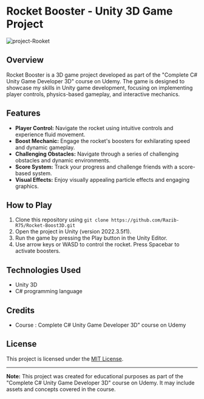 # Rocket Booster - Unity 3D Game Project


![project-Rooket](https://github.com/Razib-R75/Rocket-Boost3D/assets/123752824/3936a1ad-307b-463f-8f5d-4abe877ad49f)

## Overview

Rocket Booster is a 3D game project developed as part of the "Complete C# Unity Game Developer 3D" course on Udemy. The game is designed to showcase my skills in Unity game development, focusing on implementing player controls, physics-based gameplay, and interactive mechanics.

## Features

- **Player Control:** Navigate the rocket using intuitive controls and experience fluid movement.
- **Boost Mechanic:** Engage the rocket's boosters for exhilarating speed and dynamic gameplay.
- **Challenging Obstacles:** Navigate through a series of challenging obstacles and dynamic environments.
- **Score System:** Track your progress and challenge friends with a score-based system.
- **Visual Effects:** Enjoy visually appealing particle effects and engaging graphics.



## How to Play

1. Clone this repository using `git clone https://github.com/Razib-R75/Rocket-Boost3D.git`
2. Open the project in Unity (version 2022.3.5f1).
3. Run the game by pressing the Play button in the Unity Editor.
4. Use arrow keys or WASD to control the rocket. Press Spacebar to activate boosters.

## Technologies Used

- Unity 3D
- C# programming language

## Credits

- Course : Complete C# Unity Game Developer 3D" course on Udemy


## License

This project is licensed under the [MIT License](LICENSE).

---

**Note:** This project was created for educational purposes as part of the "Complete C# Unity Game Developer 3D" course on Udemy. It may include assets and concepts covered in the course.

